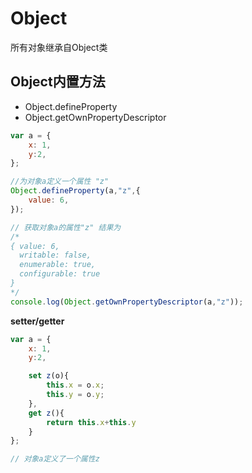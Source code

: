 # Object

所有对象继承自Object类

## Object内置方法

* Object.defineProperty
* Object.getOwnPropertyDescriptor

```JavaScript
var a = {
    x: 1,
    y:2,
};

//为对象a定义一个属性 "z"
Object.defineProperty(a,"z",{
    value: 6,
});

// 获取对象a的属性"z" 结果为
/*
{ value: 6,
  writable: false,
  enumerable: true,
  configurable: true 
}
*/
console.log(Object.getOwnPropertyDescriptor(a,"z"));
```



**setter/getter**

```JavaScript
var a = {
	x: 1,
	y:2,

	set z(o){
		this.x = o.x;
		this.y = o.y;
	},
	get z(){
		return this.x+this.y
	}
};

// 对象a定义了一个属性z
```



